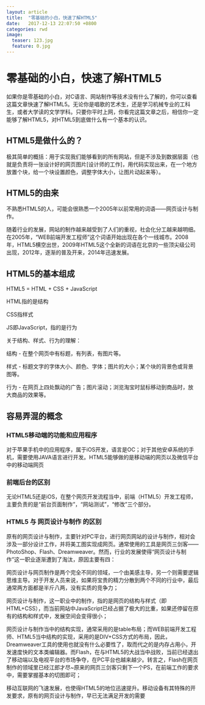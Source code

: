 ```yaml
---
layout: article
title:  "零基础的小白，快速了解HTML5"
date:   2017-12-13 22:07:50 +0800
categories: rwd 
image:
  teaser: 123.jpg
  feature: 0.jpg
---
```

# 零基础的小白，快速了解HTML5
如果你是零基础的小白，对C语言、网站制作等技术没有什么了解的，你可以查看这篇文章快速了解HTML5。无论你是唱歌的艺术生，还是学习机械专业的工科生，或者大学读的文学学科。只要你平时上网，你看完这篇文章之后，相信你一定能够了解HTML5，对HTML5到底做什么有一个基本的认识。

## HTML5是做什么的？
极其简单的概括：用于实现我们能够看到的所有网站，但是不涉及到数据层面（也就是负责将一张设计好的网页图片[设计师的工作]，用代码实现出来，在一个地方放置个块，给一个块设置颜色，调整字体大小，让图片动起来等）。
## HTML5的由来
不熟悉HTML5的人，可能会很熟悉一个2005年以前常用的词语——网页设计与制作。

随着行业的发展，网站的制作越来越受到了人们的重视，社会化分工越来越明细。在2005年，“WEB前端开发工程师”这个词语开始出现在各个一线城市。2008年，HTML5横空出世，2009年HTML5这个全新的词语在北京的一些顶尖级公司出现，2012年，逐渐的普及开来，2014年迅速发展。
## HTML5的基本组成
HTML5 = HTML + CSS + JavaScript

HTML指的是结构

CSS指样式

JS即JavaScript，指的是行为

关于结构、样式、行为的理解：

结构 - 在整个网页中有标题，有列表，有图片等。

样式 - 标题文字的字体大小、颜色、字体；图片的大小；某个块的背景色或背景图等。

行为 - 在网页上四处飘动的广告；图片滚动；浏览淘宝时鼠标移动到商品时，放大商品的效果等。
## 容易弄混的概念
### HTML5移动端的功能和应用程序
对于苹果手机中的应用程序，属于iOS开发，语言是OC；对于其他安卓系统的手机，需要使用JAVA语言进行开发。HTML5能够做的是移动端的网页以及微信平台中的移动端网页
### 前端后台的区别
无论HTML5还是iOS，在整个网页开发流程当中，前端（HTML5）开发工程师，主要负责的是“前台页面制作”，“网站测试”，“修改”三个部分。
### HTML5 与 网页设计与制作 的区别
原有的网页设计与制作，主要针对PC平台，进行网页网站的设计与制作，相对会涉及一部分设计工作，并将美工图实现成网页。通常使用的工具是网页三剑客——PhotoShop、Flash、Dreamweaver。然而，行业的发展使得“网页设计与制作”这一职业逐渐遭到了淘汰，原因主要有四：

网页设计与网页制作是两个完全不同的领域，一个由美感主导，另一个则需要逻辑思维主导。对于开发人员来说，如果将宝贵的精力分散到两个不同的行业中，最后通常两方面都是半斤八两，没有实质的竞争力；

网页设计与制作，这一职业中的制作，指的是网页的结构与样式（即HTML+CSS），而当前网站中JavaScript已经占据了极大的比重，如果还停留在原有的结构和样式中，发展空间会变得很小；

网页设计与制作当中的结构实现，通常采用的是table布局；而WEB前端开发工程师、HTML5当中结构的实现，采用的是DIV+CSS方式的布局，因此，Dreamweaver工具的使用也就没有什么必要性了，取而代之的是内存占用小，开发速度快的文本类编辑器。而Flash，在与HTML5的大战当中战败，当前已经退出了移动端以及电视平台的市场争夺，在PC平台也越来越少。转言之，Flash在网页制作的领域里已经江郎才尽~原来的网页三剑客只剩下一个PS，在前端工作的要求中，需要掌握基本的切图即可；

移动互联网的飞速发展，也使得HTML5的地位迅速提升。移动设备有其特殊的开发要求，原有的网页设计与制作，早已无法满足开发的需要

